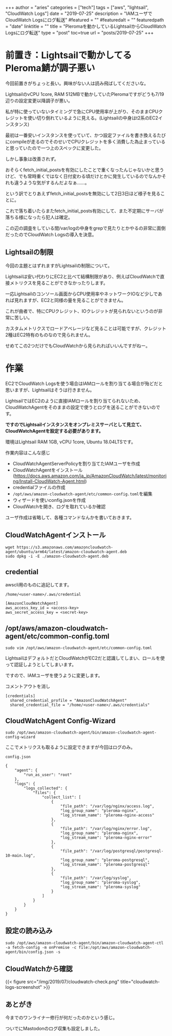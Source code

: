 +++
author = "aries"
categories = ["tech"]
tags = ["aws", "lightsail", "CloudWatch Logs"]
date = "2019-07-25"
description = "IAMユーザでCloudWatch Logsにログ転送"
#featured = ""
#featuredalt = ""
featuredpath = "date"
linktitle = ""
title = "Pleromaを動かしているLightsailからCloudWatch Logsにログ転送"
type = "post"
toc=true
url = "posts/2019-07-25"
+++

# 前置き：Lightsailで動かしてるPleroma鯖が調子悪い

今回前置きがちょっと長い。興味がない人は読み飛ばしてくださいな。

LightsailのvCPU 1core, RAM 512MBで動かしていたPleromaですがどうも7/19辺りの設定変更以降調子が悪い。

私が特に使っていないタイミングで急にCPU使用率が上がり、そのままCPUクレジットを使い切り倒れているように見える。(Lightsailの中身はt2系のEC2インスタンス)

最初は一番安いインスタンスを使っていて、かつ設定ファイルを書き換えるたびにcompileが走るのでそのせいでCPUクレジットを多く消費した為止まっていると思っていたので一つ上のスペックに変更した。

しかし事象は改善されず。

おそらくfetch_initial_postsを有効にしたことで重くなったんじゃないかと思うけど、でも常時重くではなく日付変わる頃だけとかに発生しているのでなんかそれも違うような気がするんだよなぁ……。

という訳でとりあえずfetch_initial_postsを無効にして2日3日ほど様子を見ることに。

これで落ち着いたらまたfetch_initial_posts有効にして、また不定期にサーバが落ちる様になったら犯人は確定。

この辺の調査をしている間/var/logの中身をgrepで見たりとかやるの非常に面倒だったのでCloudWatch Logsの導入を決意。

## Lightsailの制限

今回の主題とはずれますがLightsailの制限について。

Lightsailは安い代わりにEC2と比べて結構制限があり、例えばCloudWatchで直接メトリクスを見ることができなかったりします。

一応Lightsailのコンソール画面からCPU使用率やネットワークIOなど少しであれば見れますが、EC2と同様の量を見ることができません。

これが曲者で、特にCPUクレジット、IOクレジットが見られないというのが非常に苦しい。

カスタムメトリクスでロードアベレージなど見ることは可能ですが、クレジット2種はEC2特有のものなので見られません。

せめてこの2つだけでもCloudWatchから見られればいいんですがねー。

# 作業

EC2でCloudWatch Logsを使う場合はIAMロールを割り当てる場合が殆どだと思いますが、Lightsailはそうは行きません。

LightsailではEC2のように直接IAMロールを割り当てられないため、CloudWatchAgentをそのままの設定で使うとログを送ることができないのです。

__ですのでLightsailインスタンスをオンプレミスサーバとして見立て、CloudWatchAgentを設定する必要があります。__

環境はLightsail RAM 1GB, vCPU 1core, Ubuntu 18.04LTSです。

作業内容はこんな感じ

- CloudWatchAgentServerPolicyを割り当てたIAMユーザを作成
- CloudWatchAgentをインストール(https://docs.aws.amazon.com/ja_jp/AmazonCloudWatch/latest/monitoring/Install-CloudWatch-Agent.html)
- credentialファイルの作成
- `/opt/aws/amazon-cloudwatch-agent/etc/common-config.toml`を編集
- ウィザードを使いconfig.jsonを作成
- CloudWatchを開き、ログを取れているか確認

ユーザ作成は省略して、各種コマンドなんかを書いておきます。

## CloudWatchAgentインストール

```
wget https://s3.amazonaws.com/amazoncloudwatch-agent/ubuntu/arm64/latest/amazon-cloudwatch-agent.deb
sudo dpkg -i -E ./amazon-cloudwatch-agent.deb
```

## credential

awscli用のものに追記してます。

`/home/<user-name>/.aws/credential`

```
[AmazonCloudWatchAgent]
aws_access_key_id = <access-key>
aws_secret_access_key = <secret-key>
```

## /opt/aws/amazon-cloudwatch-agent/etc/common-config.toml

`sudo vim /opt/aws/amazon-cloudwatch-agent/etc/common-config.toml`

LightsailはデフォルトだとCloudWatchがEC2だと認識してしまい、ロールを使って認証しようとしてしまいます。

ですので、IAMユーザを使うように変更します。

コメントアウトを消し

```
[credentials]
  shared_credential_profile = "AmazonCloudWatchAgent"
  shared_credential_file = "/home/<user-name>/.aws/credentials"
```

## CloudWatchAgent Config-Wizard

`sudo /opt/aws/amazon-cloudwatch-agent/bin/amazon-cloudwatch-agent-config-wizard`

ここでメトリクスも取るように設定できますが今回はログのみ。


`config.json`

```
{
    "agent": {
        "run_as_user": "root"
    },
    "logs": {
        "logs_collected": {
            "files": {
                "collect_list": [
                    {
                        "file_path": "/var/log/nginx/access.log",
                        "log_group_name": "pleroma-nginx",
                        "log_stream_name": "pleroma-nginx-access"
                    },
                    {
                        "file_path": "/var/log/nginx/error.log",
                        "log_group_name": "pleroma-nginx",
                        "log_stream_name": "pleroma-nginx-error"
                    },
                    {
                        "file_path": "/var/log/postgresql/postgresql-10-main.log",
                        "log_group_name": "pleroma-postgresql",
                        "log_stream_name": "pleroma-postgresql"
                    },
                    {
                        "file_path": "/var/log/syslog",
                        "log_group_name": "pleroma-syslog",
                        "log_stream_name": "pleroma-syslog"
                    }
                ]
            }
        }
    }
}

```

## 設定の読み込み

`sudo /opt/aws/amazon-cloudwatch-agent/bin/amazon-cloudwatch-agent-ctl -a fetch-config -m onPremise -c file:/opt/aws/amazon-cloudwatch-agent/bin/config.json -s`

## CloudWatchから確認


{{< figure src="/img/2019/07/cloudwatch-check.png" title="cloudwatch-logs-screenshot" >}}

## あとがき

今までのワンライナー修行が何だったのかという感じ。

ついでにMastodonのログ収集も設定しました。
